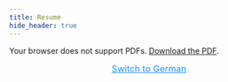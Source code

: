 ```yaml
---
title: Resume
hide_header: true
---
```


<object id="pdf-viewer" width="100%" height="600" type="application/pdf"
        data="{{ '/assets/en/resume.pdf#zoom=85&scrollbar=0&toolbar=0&navpanes=0' | relative_url }}">
  <p>Your browser does not support PDFs.
    <a id="pdf-link" href="{{ '/assets/en/resume.pdf' | relative_url }}">Download the PDF</a>.
  </p>
</object>

<div style="text-align: center; margin-top: 10px;">
  <a id="toggle-pdf" onclick="togglePDF()" style="
    color: #1E90FF;
    text-decoration: underline;
    cursor: pointer;
    font-size: 16px;">
    Switch to German
  </a>
</div>

<script>
  let isEnglish = true;

  function togglePDF() {
    const pdfViewer = document.getElementById('pdf-viewer');
    const pdfLink = document.getElementById('pdf-link');
    const toggleLink = document.getElementById('toggle-pdf');

    if (isEnglish) {
      pdfViewer.data = "{{ '/assets/de/resume.pdf#zoom=85&scrollbar=0&toolbar=0&navpanes=0' | relative_url }}";
      pdfLink.href = "{{ '/assets/de/resume.pdf' | relative_url }}";
      toggleLink.textContent = "Switch to English";
    } else {
      pdfViewer.data = "{{ '/assets/en/resume.pdf#zoom=85&scrollbar=0&toolbar=0&navpanes=0' | relative_url }}";
      pdfLink.href = "{{ '/assets/en/resume.pdf' | relative_url }}";
      toggleLink.textContent = "Switch to German";
    }

    isEnglish = !isEnglish;
  }
</script>



